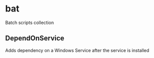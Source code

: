 # bat

Batch scripts collection

## DependOnService

Adds dependency on a Windows Service after the service is installed